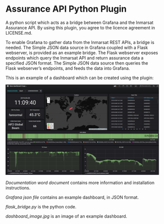 # Assurance API Python Plugin
A python script which acts as a bridge between Grafana and the Inmarsat Assurance API. By using this plugin, you agree to the licence agreement in LICENSE.md. 

To enable Grafana to gather data from the Inmarsat REST APIs, a bridge is needed. The Simple JSON data source in Grafana coupled with a Flask webserver, is provided as an example bridge. The Flask webserver exposes endpoints which query the Inmarsat API and return assurance data a specified JSON format. The Simple JSON data source then queries the Flask webserver’s endpoints, and feeds the data into Grafana.

This is an example of a dashboard which can be created using the plugin:

![alt text](dashboard_image.jpg)

*Documentation word document* contains more information and installation instructions.

*Grafana json file* contains an example dashboard, in JSON format.

*flask_bridge.py* is the python code.

*dashboard_image.jpg* is an image of an example dashboard.
